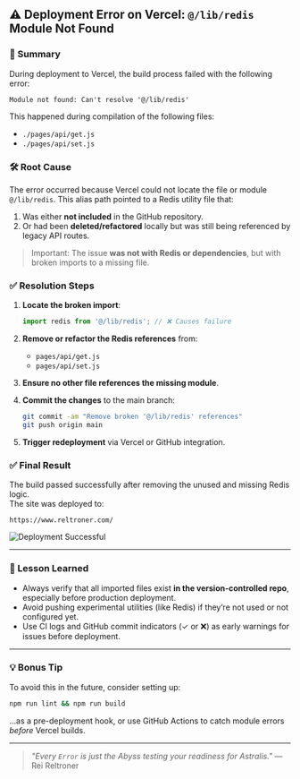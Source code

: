## ⚠️ Deployment Error on Vercel: `@/lib/redis` Module Not Found

### 🧩 Summary

During deployment to Vercel, the build process failed with the following error:

```
Module not found: Can't resolve '@/lib/redis'
```

This happened during compilation of the following files:

- `./pages/api/get.js`
- `./pages/api/set.js`

### 🛠️ Root Cause

The error occurred because Vercel could not locate the file or module `@/lib/redis`. This alias path pointed to a Redis utility file that:

1. Was either **not included** in the GitHub repository.
2. Or had been **deleted/refactored** locally but was still being referenced by legacy API routes.

> Important: The issue **was not with Redis or dependencies**, but with broken imports to a missing file.

### ✅ Resolution Steps

1. **Locate the broken import**:
   ```js
   import redis from '@/lib/redis'; // ❌ Causes failure
   ```

2. **Remove or refactor the Redis references** from:
   - `pages/api/get.js`
   - `pages/api/set.js`

3. **Ensure no other file references the missing module**.

4. **Commit the changes** to the main branch:
   ```bash
   git commit -am "Remove broken '@/lib/redis' references"
   git push origin main
   ```

5. **Trigger redeployment** via Vercel or GitHub integration.

### ✅ Final Result

The build passed successfully after removing the unused and missing Redis logic.  
The site was deployed to:

```
https://www.reltroner.com/
```

![Deployment Successful](https://vercel.com/api/www/images/success-deploy.svg)

---

### 🧠 Lesson Learned

- Always verify that all imported files exist **in the version-controlled repo**, especially before production deployment.
- Avoid pushing experimental utilities (like Redis) if they’re not used or not configured yet.
- Use CI logs and GitHub commit indicators (✓ or ❌) as early warnings for issues before deployment.

---

### 💡 Bonus Tip

To avoid this in the future, consider setting up:

```bash
npm run lint && npm run build
```

...as a pre-deployment hook, or use GitHub Actions to catch module errors _before_ Vercel builds.

---

> _"Every `Error` is just the Abyss testing your readiness for Astralis."_ — Rei Reltroner

